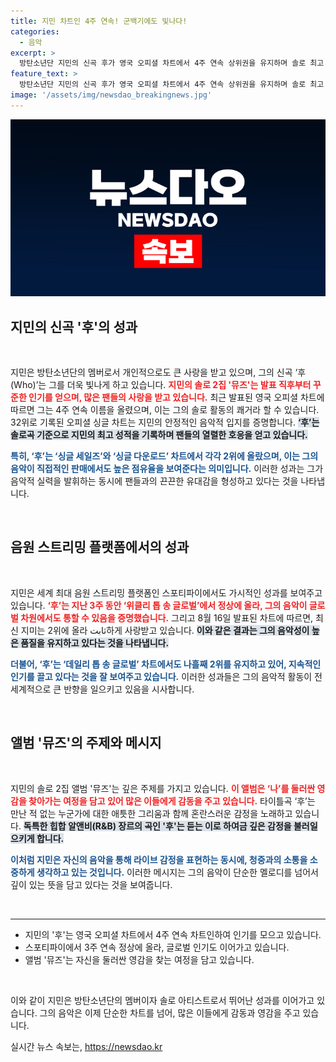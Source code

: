 ```yaml
---
title: 지민 차트인 4주 연속! 군백기에도 빛나다!
categories:
  - 음악
excerpt: >
  방탄소년단 지민의 신곡 후가 영국 오피셜 차트에서 4주 연속 상위권을 유지하며 솔로 최고 기록을 경신했습니다. 스포티파이에서도 연일 1위, 2위를 기록 중으로, 그의 음악 여정은 계속됩니다!
feature_text: >
  방탄소년단 지민의 신곡 후가 영국 오피셜 차트에서 4주 연속 상위권을 유지하며 솔로 최고 기록을 경신했습니다. 스포티파이에서도 연일 1위, 2위를 기록 중으로, 그의 음악 여정은 계속됩니다!
image: '/assets/img/newsdao_breakingnews.jpg'
---
```


<p><img src="/assets/img/newsdao_breakingnews.jpg" alt="koreaapp 속보" /></p>

<h2 data-ke-size="size26">지민의 신곡 '후'의 성과</h2>

<p data-ke-size="size16">&nbsp;</p>

<p>지민은 방탄소년단의 멤버로서 개인적으로도 큰 사랑을 받고 있으며, 그의 신곡 ‘후(Who)’는 그를 더욱 빛나게 하고 있습니다. <b><span style="color: #ee2323;">지민의 솔로 2집 '뮤즈'는 발표 직후부터 꾸준한 인기를 얻으며, 많은 팬들의 사랑을 받고 있습니다.</span></b> 최근 발표된 영국 오피셜 차트에 따르면 그는 4주 연속 이름을 올렸으며, 이는 그의 솔로 활동의 쾌거라 할 수 있습니다. 32위로 기록된 오피셜 싱글 차트는 지민의 안정적인 음악적 입지를 증명합니다. <b><span style="background-color: #21538527;">‘후’는 솔로곡 기준으로 지민의 최고 성적을 기록하며 팬들의 열렬한 호응을 얻고 있습니다.</span></b></p>

<p><b><span style="color: #1a5490;">특히, ‘후’는 ‘싱글 세일즈’와 ‘싱글 다운로드’ 차트에서 각각 2위에 올랐으며, 이는 그의 음악이 직접적인 판매에서도 높은 점유율을 보여준다는 의미입니다.</span></b> 이러한 성과는 그가 음악적 실력을 발휘하는 동시에 팬들과의 끈끈한 유대감을 형성하고 있다는 것을 나타냅니다. <p data-ke-size="size16">&nbsp;</p></p>

<h2 data-ke-size="size26">음원 스트리밍 플랫폼에서의 성과</h2>

<p data-ke-size="size16">&nbsp;</p>

<p>지민은 세계 최대 음원 스트리밍 플랫폼인 스포티파이에서도 가시적인 성과를 보여주고 있습니다. <b><span style="color: #ee2323;">‘후’는 지난 3주 동안 ‘위클리 톱 송 글로벌’에서 정상에 올라, 그의 음악이 글로벌 차원에서도 통할 수 있음을 증명했습니다.</span></b> 그리고 8월 16일 발표된 차트에 따르면, 최신 지미는 2위에 올라 ثابت하게 사랑받고 있습니다. <b><span style="background-color: #21538527;">이와 같은 결과는 그의 음악성이 높은 품질을 유지하고 있다는 것을 나타냅니다.</span></b></p>

<p><b><span style="color: #1a5490;">더불어, ‘후’는 ‘데일리 톱 송 글로벌’ 차트에서도 나흘째 2위를 유지하고 있어, 지속적인 인기를 끌고 있다는 것을 잘 보여주고 있습니다.</span></b> 이러한 성과들은 그의 음악적 활동이 전 세계적으로 큰 반향을 일으키고 있음을 시사합니다. <p data-ke-size="size16">&nbsp;</p></p>

<h2 data-ke-size="size26">앨범 '뮤즈'의 주제와 메시지</h2>

<p data-ke-size="size16">&nbsp;</p>

<p>지민의 솔로 2집 앨범 '뮤즈'는 깊은 주제를 가지고 있습니다. <b><span style="color: #ee2323;">이 앨범은 ‘나’를 둘러싼 영감을 찾아가는 여정을 담고 있어 많은 이들에게 감동을 주고 있습니다.</span></b> 타이틀곡 ‘후’는 만난 적 없는 누군가에 대한 애틋한 그리움과 함께 혼란스러운 감정을 노래하고 있습니다. <b><span style="background-color: #21538527;">독특한 힙합 알앤비(R&amp;B) 장르의 곡인 '후'는 듣는 이로 하여금 깊은 감정을 불러일으키게 합니다.</span></b></p>

<p><b><span style="color: #1a5490;">이처럼 지민은 자신의 음악을 통해 라이브 감정을 표현하는 동시에, 청중과의 소통을 소중하게 생각하고 있는 것입니다.</span></b> 이러한 메시지는 그의 음악이 단순한 멜로디를 넘어서 깊이 있는 뜻을 담고 있다는 것을 보여줍니다. <p data-ke-size="size16">&nbsp;</p></p>

<hr/>

<ul>
  <li>지민의 '후'는 영국 오피셜 차트에서 4주 연속 차트인하여 인기를 모으고 있습니다.</li>
  <li>스포티파이에서 3주 연속 정상에 올라, 글로벌 인기도 이어가고 있습니다.</li>
  <li>앨범 '뮤즈'는 자신을 둘러싼 영감을 찾는 여정을 담고 있습니다.</li>
</ul>

<p data-ke-size="size16">&nbsp;</p>

<p>이와 같이 지민은 방탄소년단의 멤버이자 솔로 아티스트로서 뛰어난 성과를 이어가고 있습니다. 그의 음악은 이제 단순한 차트를 넘어, 많은 이들에게 감동과 영감을 주고 있습니다.</p>
실시간 뉴스 속보는, <a href="https://newsdao.kr" rel="dofollow">https://newsdao.kr</a>


